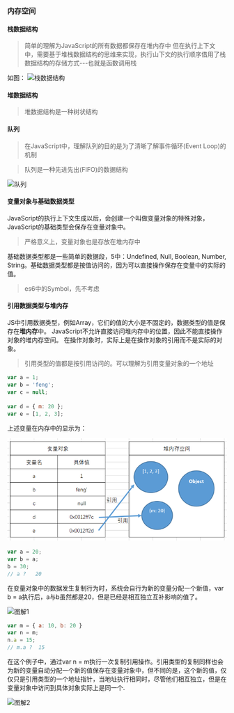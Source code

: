 ### 内存空间

#### 栈数据结构

> 简单的理解为JavaScript的所有数据都保存在堆内存中
> 但在执行上下文中，需要基于堆栈数据结构的思维来实现，执行山下文的执行顺序借用了栈数据结构的存储方式---也就是函数调用栈

如图：
![栈数据结构](https://upload-images.jianshu.io/upload_images/599584-b12fef30803a0c53.png?imageMogr2/auto-orient/strip%7CimageView2/2/w/700)


#### 堆数据结构

> 堆数据结构是一种树状结构

#### 队列

> 在JavaScript中，理解队列的目的是为了清晰了解事件循环(Event Loop)的机制

> 队列是一种先进先出(FIFO)的数据结构

![队列](https://upload-images.jianshu.io/upload_images/599584-7ca4b641daf48c57.png?imageMogr2/auto-orient/strip%7CimageView2/2/w/700)

#### 变量对象与基础数据类型

JavaScript的执行上下文生成以后，会创建一个叫做变量对象的特殊对象，JavaScript的基础类型会保存在变量对象中。

> 严格意义上，变量对象也是存放在堆内存中

基础数据类型都是一些简单的数据段，5中：Undefined, Null, Boolean, Number, String。基础数据类型都是按值访问的，因为可以直接操作保存在变量中的实际的值。

> es6中的Symbol，先不考虑

#### 引用数据类型与堆内存

JS中引用数据类型，例如Array，它们的值的大小是不固定的，数据类型的值是保存在**堆内存**中。
JavaScript不允许直接访问堆内存中的位置，因此不能直接操作对象的堆内存空间。
在操作对象时，实际上是在操作对象的引用而不是实际的对象。

> 引用类型的值都是按引用访问的。可以理解为引用变量对象的一个地址

```js
var a = 1;
var b = 'feng';
var c = null;

var d = { m: 20 };
var e = [1, 2, 3];
```

上述变量在内存中的显示为：

![](./images/堆内存.png)

```js
var a = 20;
var b = a;
b = 30;
// a ?   20
```

在变量对象中的数据发生复制行为时，系统会自行为新的变量分配一个新值，var b = a执行后，a与b虽然都是20，但是已经是相互独立互补影响的值了。

![图解1](https://upload-images.jianshu.io/upload_images/599584-959cc758fb313a03.png?imageMogr2/auto-orient/strip%7CimageView2/2/w/700)

```js
var m = { a: 10, b: 20 }
var n = m;
n.a = 15;
// m.a ?  15
```

在这个例子中，通过var n = m执行一次复制引用操作。引用类型的复制同样也会为新的变量自动分配一个新的值保存在变量对象中，但不同的是，这个新的值，仅仅只是引用类型的一个地址指针，当地址执行相同时，尽管他们相互独立，但是在变量对象中访问到具体对象实际上是同一个.

![图解2](https://upload-images.jianshu.io/upload_images/599584-c269c4c5cae7d537.png?imageMogr2/auto-orient/strip%7CimageView2/2/w/700)